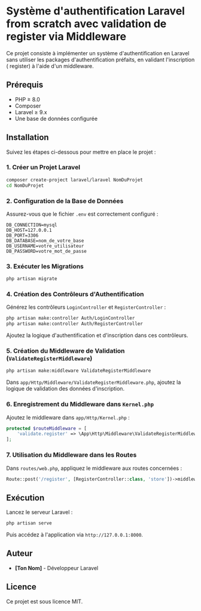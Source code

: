 # Système d'authentification Laravel from scratch avec validation de register via Middleware

Ce projet consiste à implémenter un système d'authentification en Laravel sans utiliser les packages d'authentification préfaits, en validant l'inscription (
register) à l'aide d'un middleware.

## Prérequis
- PHP ≥ 8.0
- Composer
- Laravel ≥ 9.x
- Une base de données configurée

## Installation
Suivez les étapes ci-dessous pour mettre en place le projet :

### 1. Créer un Projet Laravel
```bash
composer create-project laravel/laravel NomDuProjet
cd NomDuProjet
```

### 2. Configuration de la Base de Données
Assurez-vous que le fichier `.env` est correctement configuré :
```env
DB_CONNECTION=mysql
DB_HOST=127.0.0.1
DB_PORT=3306
DB_DATABASE=nom_de_votre_base
DB_USERNAME=votre_utilisateur
DB_PASSWORD=votre_mot_de_passe
```

### 3. Exécuter les Migrations
```bash
php artisan migrate
```

### 4. Création des Contrôleurs d'Authentification
Générez les contrôleurs `LoginController` et `RegisterController` :
```bash
php artisan make:controller Auth/LoginController
php artisan make:controller Auth/RegisterController
```
Ajoutez la logique d'authentification et d'inscription dans ces contrôleurs.

### 5. Création du Middleware de Validation (`ValidateRegisterMiddleware`)
```bash
php artisan make:middleware ValidateRegisterMiddleware
```
Dans `app/Http/Middleware/ValidateRegisterMiddleware.php`, ajoutez la logique de validation des données d'inscription.

### 6. Enregistrement du Middleware dans `Kernel.php`
Ajoutez le middleware dans `app/Http/Kernel.php` :
```php
protected $routeMiddleware = [
    'validate.register' => \App\Http\Middleware\ValidateRegisterMiddleware::class,
];
```

### 7. Utilisation du Middleware dans les Routes
Dans `routes/web.php`, appliquez le middleware aux routes concernées :
```php
Route::post('/register', [RegisterController::class, 'store'])->middleware('validate.register');
```

## Exécution
Lancez le serveur Laravel :
```bash
php artisan serve
```
Puis accédez à l'application via `http://127.0.0.1:8000`.

## Auteur
- **[Ton Nom]** - Développeur Laravel

## Licence
Ce projet est sous licence MIT.

